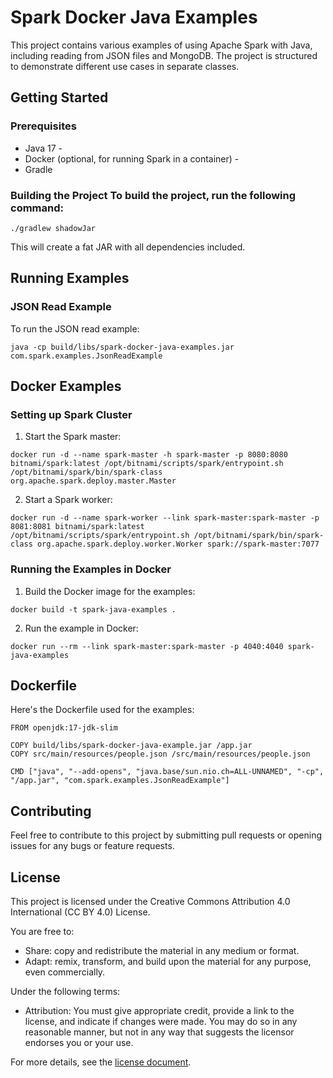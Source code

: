 
# Spark Docker Java Examples

This project contains various examples of using Apache Spark with Java, including reading from JSON files and MongoDB. The project is structured to demonstrate different use cases in separate classes.



## Getting Started
### Prerequisites
- Java 17 -
- Docker (optional, for running Spark in a container) -
- Gradle

### Building the Project   To build the project, run the following command:
`./gradlew shadowJar`

This will create a fat JAR with all dependencies included.

## Running Examples

### JSON Read Example

To run the JSON read example:

`java -cp build/libs/spark-docker-java-examples.jar com.spark.examples.JsonReadExample`




## Docker Examples

### Setting up Spark Cluster

1.  Start the Spark master:


`docker run -d --name spark-master -h spark-master -p 8080:8080 bitnami/spark:latest /opt/bitnami/scripts/spark/entrypoint.sh /opt/bitnami/spark/bin/spark-class org.apache.spark.deploy.master.Master`

2.  Start a Spark worker:


`docker run -d --name spark-worker --link spark-master:spark-master -p 8081:8081 bitnami/spark:latest /opt/bitnami/scripts/spark/entrypoint.sh /opt/bitnami/spark/bin/spark-class org.apache.spark.deploy.worker.Worker spark://spark-master:7077`

### Running the Examples in Docker

1.  Build the Docker image for the examples:

`docker build -t spark-java-examples .`

2.  Run the example in Docker:

`docker run --rm --link spark-master:spark-master -p 4040:4040 spark-java-examples`

## Dockerfile

Here's the Dockerfile used for the examples:

    FROM openjdk:17-jdk-slim  
      
    COPY build/libs/spark-docker-java-example.jar /app.jar  
    COPY src/main/resources/people.json /src/main/resources/people.json  
      
    CMD ["java", "--add-opens", "java.base/sun.nio.ch=ALL-UNNAMED", "-cp", "/app.jar", "com.spark.examples.JsonReadExample"]


## Contributing

Feel free to contribute to this project by submitting pull requests or opening issues for any bugs or feature requests.

## License

This project is licensed under the Creative Commons Attribution 4.0 International (CC BY 4.0) License.

You are free to:
- Share: copy and redistribute the material in any medium or format.
- Adapt: remix, transform, and build upon the material for any purpose, even commercially.

Under the following terms:
- Attribution: You must give appropriate credit, provide a link to the license, and indicate if changes were made. You may do so in any reasonable manner, but not in any way that suggests the licensor endorses you or your use.

For more details, see the [license document](https://creativecommons.org/licenses/by/4.0/).
